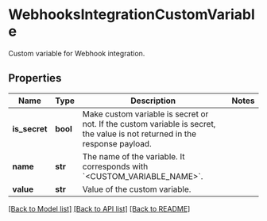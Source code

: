 # WebhooksIntegrationCustomVariable

Custom variable for Webhook integration.

## Properties

| Name          | Type     | Description                                                                                                                 | Notes |
| ------------- | -------- | --------------------------------------------------------------------------------------------------------------------------- | ----- |
| **is_secret** | **bool** | Make custom variable is secret or not. If the custom variable is secret, the value is not returned in the response payload. |
| **name**      | **str**  | The name of the variable. It corresponds with &#x60;&lt;CUSTOM_VARIABLE_NAME&gt;&#x60;.                                     |
| **value**     | **str**  | Value of the custom variable.                                                                                               |

[[Back to Model list]](README.md#documentation-for-models) [[Back to API list]](README.md#documentation-for-api-endpoints) [[Back to README]](README.md)
